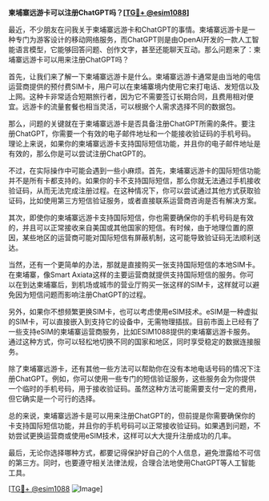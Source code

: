 **柬埔寨远游卡可以注册ChatGPT吗？[[TG💪+ @esim1088](https://t.me/s/esim1088)]**

最近，不少朋友在问我关于柬埔寨远游卡和ChatGPT的事情。柬埔寨远游卡是一种专门为游客设计的移动网络服务，而ChatGPT则是由OpenAI开发的一款人工智能语言模型，它能够回答问题、创作文字，甚至还能聊天互动。那么问题来了：柬埔寨远游卡可以用来注册ChatGPT吗？

首先，让我们来了解一下柬埔寨远游卡是什么。柬埔寨远游卡通常是由当地的电信运营商提供的预付费SIM卡，用户可以在柬埔寨境内使用它来打电话、发短信以及上网。这种卡非常适合短期旅行者，因为它不需要签订长期合同，且费用相对便宜。远游卡的流量套餐也相当灵活，可以根据个人需求选择不同的数据包。

那么，问题的关键就在于柬埔寨远游卡是否具备注册ChatGPT所需的条件。要注册ChatGPT，你需要一个有效的电子邮件地址和一个能接收验证码的手机号码。理论上来说，如果你的柬埔寨远游卡支持国际短信功能，并且你的电子邮件地址是有效的，那么你是可以尝试注册ChatGPT的。

不过，在实际操作中可能会遇到一些小麻烦。首先，柬埔寨远游卡的国际短信功能并不是所有卡都支持的。如果你的卡不支持国际短信，那么你就无法通过手机接收验证码，从而无法完成注册过程。在这种情况下，你可以尝试通过其他方式获取验证码，比如使用第三方短信验证服务，或者直接联系运营商咨询是否有解决方案。

其次，即使你的柬埔寨远游卡支持国际短信，你也需要确保你的手机号码是有效的，并且可以正常接收来自美国或其他国家的短信。有时候，由于地理位置的原因，某些地区的运营商可能对国际短信有屏蔽机制，这可能导致验证码无法顺利送达。

当然，还有一个更简单的办法，那就是直接购买一张支持国际短信的本地SIM卡。在柬埔寨，像Smart Axiata这样的主要运营商就提供支持国际短信的服务。你可以在到达柬埔寨后，到机场或城市的营业厅购买一张这样的SIM卡，这样就可以避免因为短信问题而影响注册ChatGPT的过程。

另外，如果你不想频繁更换SIM卡，也可以考虑使用eSIM技术。eSIM是一种虚拟的SIM卡，可以直接嵌入到支持它的设备中，无需物理插拔。目前市面上已经有了一些支持eSIM的柬埔寨运营商服务，比如ESIM1088提供的柬埔寨远游卡服务。通过这种方式，你可以轻松地切换不同的国家和地区，同时享受稳定的数据连接服务。

除了柬埔寨远游卡，还有其他一些方法可以帮助你在没有本地电话号码的情况下注册ChatGPT。例如，你可以使用一些专门的短信验证服务，这些服务会为你提供一个临时的手机号码，用于接收验证码。虽然这种方法可能需要支付一定的费用，但它确实是一个可行的选择。

总的来说，柬埔寨远游卡是可以用来注册ChatGPT的，但前提是你需要确保你的卡支持国际短信功能，并且你的手机号码可以正常接收验证码。如果遇到问题，不妨尝试更换运营商或使用eSIM技术，这样可以大大提升注册成功的几率。

最后，无论你选择哪种方式，都要记得保护好自己的个人信息，避免泄露给不可信的第三方。同时，也要遵守相关法律法规，合理合法地使用ChatGPT等人工智能工具。

[[TG💪+ @esim1088](https://t.me/s/esim1088) ![Image](https://i.postimg.cc/4NQfJmqS/Snipaste-2025-05-13-00-14-12.png)]